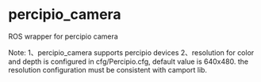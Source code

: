 <!--
 * @Description: 
 * @Author: zxy
 * @Date: 2023-08-04 13:37:25
 * @LastEditors: zxy
 * @LastEditTime: 2023-08-04 13:55:00
-->
percipio_camera
==============

ROS wrapper for percipio camera

Note: 
    1、percipio_camera supports percipio devices 
    2、resolution for color and depth is configured in cfg/Percipio.cfg, default value is 640x480.
       the resolution configuration must be consistent with camport lib.

